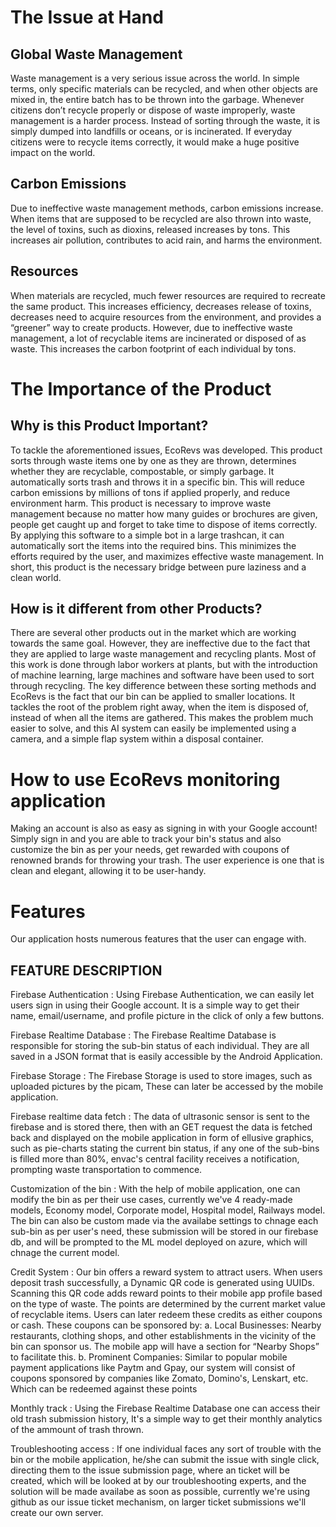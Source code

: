 # The Issue at Hand
## Global Waste Management
Waste management is a very serious issue across the world. In simple terms, only specific materials can be recycled, and when other objects are mixed in, the entire batch has to be thrown into the garbage. Whenever citizens don’t recycle properly or dispose of waste improperly, waste management is a harder process. Instead of sorting through the waste, it is simply dumped into landfills or oceans, or is incinerated. If everyday citizens were to recycle items correctly, it would make a huge positive impact on the world.

## Carbon Emissions
Due to ineffective waste management methods, carbon emissions increase. When items that are supposed to be recycled are also thrown into waste, the level of toxins, such as dioxins, released increases by tons. This increases air pollution, contributes to acid rain, and harms the environment.

## Resources 
When materials are recycled, much fewer resources are required to recreate the same product. This increases efficiency, decreases release of toxins, decreases need to acquire resources from the environment, and provides a “greener” way to create products. However, due to ineffective waste management, a lot of recyclable items are incinerated or disposed of as waste. This increases the carbon footprint of each individual by tons.

# The Importance of the Product
## Why is this Product Important?
To tackle the aforementioned issues, EcoRevs was developed. This product sorts through waste items one by one as they are thrown, determines whether they are recyclable, compostable, or simply garbage. It automatically sorts trash and  throws it in a specific bin. This will reduce carbon emissions by millions of tons if applied properly, and reduce environment harm. This product is necessary to improve waste management because no matter how many guides or brochures are given, people get caught up and forget to take time to dispose of items correctly. By applying this software to a simple bot in a large trashcan, it can automatically sort the items into the required bins. This minimizes the efforts required by the user, and maximizes effective waste management. In short, this product is the necessary bridge between pure laziness and a clean world.

## How is it different from other Products?
There are several other products out in the market which are working towards the same goal. However, they are ineffective due to the fact that they are applied to large waste management and recycling plants. Most of this work is done through labor workers at plants, but with the introduction of machine learning, large machines and software have been used to sort through recycling. The key difference between these sorting methods and EcoRevs is the fact that our bin can be applied to smaller locations. It tackles the root of the problem right away, when the item is disposed of, instead of when all the items are gathered. This makes the problem much easier to solve, and this AI system can easily be implemented using a camera, and a simple flap system within a disposal container.

# How to use EcoRevs monitoring application

Making an account is also as easy as signing in with your Google account! Simply sign in and you are able to track your bin's status and also customize the bin as per your needs, get rewarded with coupons of renowned brands for throwing your trash. The user experience is one that is clean and elegant, allowing it to be user-handy.

# Features
Our application hosts numerous features that the user can engage with.

## FEATURE	DESCRIPTION
Firebase Authentication :	Using Firebase Authentication, we can easily let users sign in using their Google account. It is a simple way to get their name, email/username, and profile picture in the click of only a few buttons.

Firebase Realtime Database :	The Firebase Realtime Database is responsible for storing the sub-bin status of each individual. They are all saved in a JSON format that is easily accessible by the Android Application.

Firebase Storage :	The Firebase Storage is used to store images, such as uploaded pictures by the picam, These can later be accessed by the mobile application.

Firebase realtime data fetch : The data of ultrasonic sensor is sent to the firebase and is stored there, then with an GET request the data is fetched back and displayed on the mobile application in form of ellusive graphics, such as pie-charts stating the current bin status, if any one of the sub-bins is filled more than 80%, envac's central facility receives a notification, prompting waste transportation to commence.

Customization of the bin : With the help of mobile application, one can modify the bin as per their use cases, currently we've 4 ready-made models, Economy model, Corporate model, Hospital model, Railways model. The bin can also be custom made via the availabe settings to chnage each sub-bin as per user's need, these submission will be stored in our firebase db, and will be prompted to the ML model deployed on azure, which will chnage the current model.

Credit System : Our bin offers a reward system to attract users. When users deposit trash successfully, a Dynamic QR code is generated using UUIDs. Scanning this QR code adds reward points to their mobile app profile based on the type of waste. The points are determined by the current market value of recyclable items. Users can later redeem these credits as either coupons or cash. 
These coupons can be sponsored by: 
a. Local Businesses: Nearby restaurants, clothing shops, and other establishments in the vicinity of the bin can sponsor us. The mobile app will have a section for “Nearby Shops” to facilitate this. 
b. Prominent Companies: Similar to popular mobile payment applications like Paytm and Gpay, our system will consist of coupons sponsored by companies like Zomato, Domino's, Lenskart, etc. Which can be redeemed against these points

Monthly track : Using the Firebase Realtime Database one can access their old trash submission history, It's a simple way to get their monthly analytics of the ammount of trash thrown.

Troubleshooting access : If one individual faces any sort of trouble with the bin or the mobile application, he/she can submit the issue with single click, directing them to the issue submission page, where an ticket will be created, which will be looked at by our troubleshooting experts, and the solution will be made availabe as soon as possible, currently we're using github as our issue ticket mechanism, on larger ticket submissions we'll create our own server.






